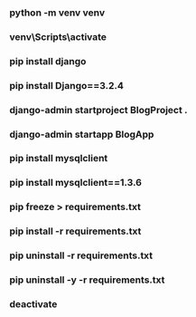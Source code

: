 <h3>python -m venv venv<h3>
  
<h3>venv\Scripts\activate<h3>

<h3>pip install django<h3>
  
<h3>pip install Django==3.2.4</h3>
  
<h3>django-admin startproject BlogProject .</h3>
  
<h3>django-admin startapp BlogApp</h3>
  
<h3>pip install mysqlclient</h3>
  
<h3>pip install mysqlclient==1.3.6</h3>
  
<h3>pip freeze > requirements.txt</h3>

<h3>pip install -r requirements.txt</h3>
  
<h3>pip uninstall -r requirements.txt</h3>
  
<h3>pip uninstall -y -r requirements.txt</h3>
  
<h3>deactivate</h3>
